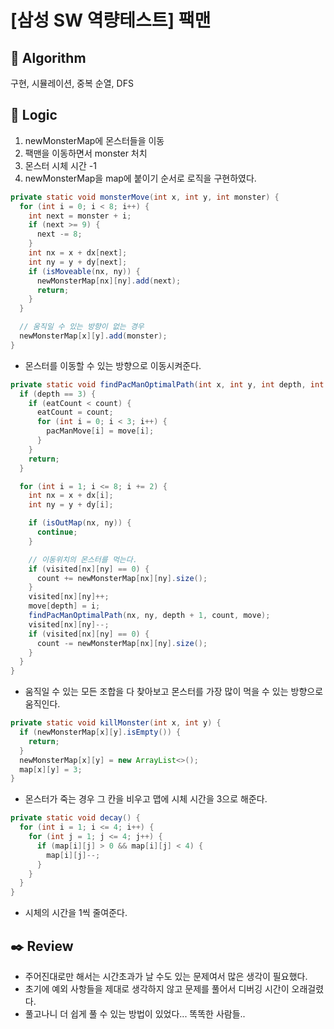 # [삼성 SW 역량테스트] 팩맨

## :pushpin: **Algorithm**

구현, 시뮬레이션, 중복 순열, DFS

## :round_pushpin: **Logic**

1.  newMonsterMap에 몬스터들을 이동
2.  팩맨을 이동하면서 monster 처치
3.  몬스터 시체 시간 -1
4.  newMonsterMap을 map에 붙이기
    순서로 로직을 구현하였다.

```java
private static void monsterMove(int x, int y, int monster) {
  for (int i = 0; i < 8; i++) {
    int next = monster + i;
    if (next >= 9) {
      next -= 8;
    }
    int nx = x + dx[next];
    int ny = y + dy[next];
    if (isMoveable(nx, ny)) {
      newMonsterMap[nx][ny].add(next);
      return;
    }
  }

  // 움직일 수 있는 방향이 없는 경우
  newMonsterMap[x][y].add(monster);
}
```

- 몬스터를 이동할 수 있는 방향으로 이동시켜준다.

```java
private static void findPacManOptimalPath(int x, int y, int depth, int count, int[] move) {
  if (depth == 3) {
    if (eatCount < count) {
      eatCount = count;
      for (int i = 0; i < 3; i++) {
        pacManMove[i] = move[i];
      }
    }
    return;
  }

  for (int i = 1; i <= 8; i += 2) {
    int nx = x + dx[i];
    int ny = y + dy[i];

    if (isOutMap(nx, ny)) {
      continue;
    }

    // 이동위치의 몬스터를 먹는다.
    if (visited[nx][ny] == 0) {
      count += newMonsterMap[nx][ny].size();
    }
    visited[nx][ny]++;
    move[depth] = i;
    findPacManOptimalPath(nx, ny, depth + 1, count, move);
    visited[nx][ny]--;
    if (visited[nx][ny] == 0) {
      count -= newMonsterMap[nx][ny].size();
    }
  }
}
```

- 움직일 수 있는 모든 조합을 다 찾아보고 몬스터를 가장 많이 먹을 수 있는 방향으로 움직인다.

```java
private static void killMonster(int x, int y) {
  if (newMonsterMap[x][y].isEmpty()) {
    return;
  }
  newMonsterMap[x][y] = new ArrayList<>();
  map[x][y] = 3;
}
```

- 몬스터가 죽는 경우 그 칸을 비우고 맵에 시체 시간을 3으로 해준다.

```java
private static void decay() {
  for (int i = 1; i <= 4; i++) {
    for (int j = 1; j <= 4; j++) {
      if (map[i][j] > 0 && map[i][j] < 4) {
        map[i][j]--;
      }
    }
  }
}
```

- 시체의 시간을 1씩 줄여준다.

## :black_nib: **Review**

- 주어진대로만 해서는 시간초과가 날 수도 있는 문제여서 많은 생각이 필요했다.
- 초기에 예외 사항들을 제대로 생각하지 않고 문제를 풀어서 디버깅 시간이 오래걸렸다.
- 풀고나니 더 쉽게 풀 수 있는 방법이 있었다... 똑똑한 사람들..
